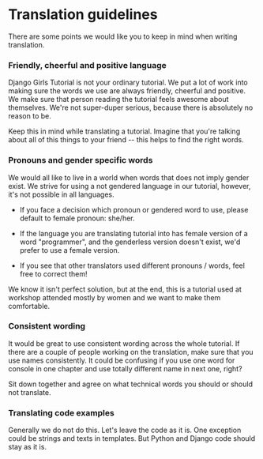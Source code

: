 # Translation guidelines

There are some points we would like you to keep in mind when writing translation.

### Friendly, cheerful and positive language

Django Girls Tutorial is not your ordinary tutorial. We put a lot of work into making sure the words we use are always friendly, cheerful and positive. We make sure that person reading the tutorial feels awesome about themselves. We're not super-duper serious, because there is absolutely no reason to be.

Keep this in mind while translating a tutorial. Imagine that you're talking about all of this things to your friend -- this helps to find the right words.

### Pronouns and gender specific words

We would all like to live in a world when words that does not imply gender exist. We strive for using a not gendered language in our tutorial, however, it's not possible in all languages.

- If you face a decision which pronoun or gendered word to use, please default to female pronoun: she/her.

- If the language you are translating tutorial into has female version of a word "programmer", and the genderless version doesn't exist, we'd prefer to use a female version.

- If you see that other translators used different pronouns / words, feel free to correct them!

We know it isn't perfect solution, but at the end, this is a tutorial used at workshop attended mostly by women and we want to make them comfortable.

### Consistent wording

It would be great to use consistent wording across the whole tutorial. If there are a couple of people working on the translation, make sure that you use names consistently. It could be confusing if you use one word for console in one chapter and use totally different name in next one, right?

Sit down together and agree on what technical words you should or should not translate.

### Translating code examples

Generally we do not do this. Let's leave the code as it is. One exception could be strings and texts in templates. But Python and Django code should stay as it is.

